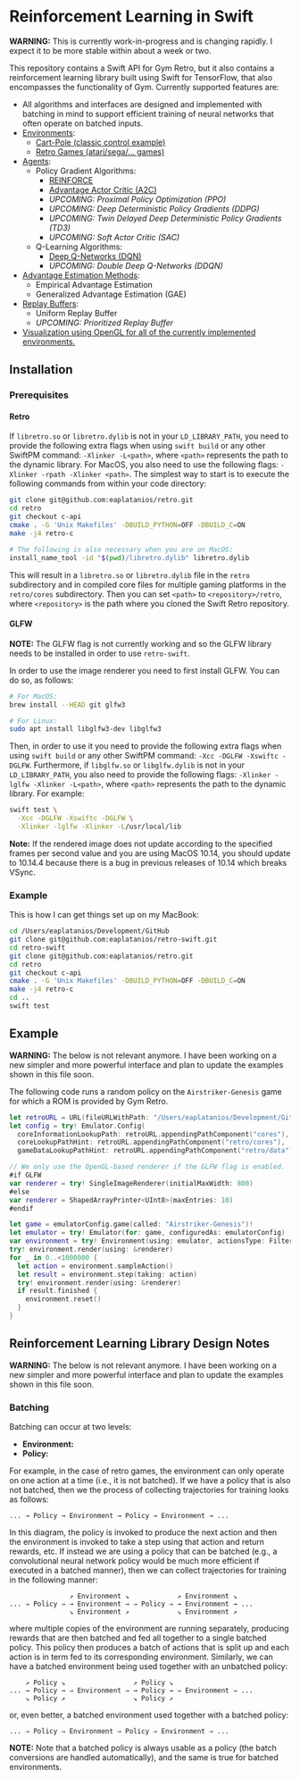 # Reinforcement Learning in Swift

**WARNING:** This is currently work-in-progress and is 
changing rapidly. I expect it to be more stable within 
about a week or two.

This repository contains a Swift API for Gym Retro, but it
also contains a reinforcement learning library built using
Swift for TensorFlow, that also encompasses the
functionality of Gym. Currently supported features are:

- All algorithms and interfaces are designed and 
  implemented with batching in mind to support efficient
  training of neural networks that often operate on batched
  inputs.
- [Environments](https://github.com/eaplatanios/retro-swift/blob/master/Sources/ReinforcementLearning/Environments/Environment.swift):
  - [Cart-Pole (classic control example)](https://github.com/eaplatanios/retro-swift/blob/master/Sources/ReinforcementLearning/Environments/ClassicControl/CartPole.swift)
  - [Retro Games (atari/sega/... games)](https://github.com/eaplatanios/retro-swift/tree/master/Sources/Retro)
- [Agents](https://github.com/eaplatanios/retro-swift/blob/master/Sources/ReinforcementLearning/Agents/Agent.swift):
  - Policy Gradient Algorithms:
    - [REINFORCE](https://github.com/eaplatanios/retro-swift/blob/master/Sources/ReinforcementLearning/Agents/Reinforce.swift)
    - [Advantage Actor Critic (A2C)](https://github.com/eaplatanios/retro-swift/blob/master/Sources/ReinforcementLearning/Agents/AdvantageActorCritic.swift)
    - *UPCOMING: Proximal Policy Optimization (PPO)*
    - *UPCOMING: Deep Deterministic Policy Gradients (DDPG)*
    - *UPCOMING: Twin Delayed Deep Deterministic Policy Gradients (TD3)*
    - *UPCOMING: Soft Actor Critic (SAC)*
  - Q-Learning Algorithms:
    - [Deep Q-Networks (DQN)](https://github.com/eaplatanios/retro-swift/blob/master/Sources/ReinforcementLearning/Agents/DeepQNetworks.swift)
    - *UPCOMING: Double Deep Q-Networks (DDQN)*
- [Advantage Estimation Methods](https://github.com/eaplatanios/retro-swift/blob/master/Sources/ReinforcementLearning/Values.swift):
  - Empirical Advantage Estimation
  - Generalized Advantage Estimation (GAE)
- [Replay Buffers](https://github.com/eaplatanios/retro-swift/blob/master/Sources/ReinforcementLearning/ReplayBuffers.swift):
  - Uniform Replay Buffer
  - *UPCOMING: Prioritized Replay Buffer*
- [Visualization using OpenGL for all of the currently
  implemented environments.](https://github.com/eaplatanios/retro-swift/blob/master/Sources/ReinforcementLearning/Environments/Rendering.swift)

## Installation

### Prerequisites

#### Retro

If `libretro.so` or `libretro.dylib` is not in your 
`LD_LIBRARY_PATH`, you need to provide the following 
extra flags when using `swift build` or any other SwiftPM 
command: `-Xlinker -L<path>`, where `<path>` represents the 
path to the dynamic library. For MacOS, you also need to 
use the following flags: `-Xlinker -rpath -Xlinker <path>`.
The simplest way to start is to execute the following 
commands from within your code directory:

```bash
git clone git@github.com:eaplatanios/retro.git
cd retro
git checkout c-api
cmake . -G 'Unix Makefiles' -DBUILD_PYTHON=OFF -DBUILD_C=ON
make -j4 retro-c

# The following is also necessary when you are on MacOS:
install_name_tool -id "$(pwd)/libretro.dylib" libretro.dylib
```

This will result in a `libretro.so` or `libretro.dylib` 
file in the `retro` subdirectory and in compiled core files 
for multiple gaming platforms in the `retro/cores`
subdirectory. Then you can set `<path>` to 
`<repository>/retro`, where `<repository>` is the path 
where you cloned the Swift Retro repository.

#### GLFW

**NOTE:** The GLFW flag is not currently working and so the 
GLFW library needs to be installed in order to use 
`retro-swift`.

In order to use the image renderer you need to first 
install GLFW. You can do so, as follows:

```bash
# For MacOS:
brew install --HEAD git glfw3

# For Linux:
sudo apt install libglfw3-dev libglfw3
```

Then, in order to use it you need to provide the following
extra flags when using `swift build` or any other SwiftPM 
command: `-Xcc -DGLFW -Xswiftc -DGLFW`. Furthermore, if 
`libglfw.so` or `libglfw.dylib` is not in your 
`LD_LIBRARY_PATH`, you also need to provide the following 
flags: `-Xlinker -lglfw -Xlinker -L<path>`, where `<path>` 
represents the path to the dynamic library. For example:

```bash
swift test \
  -Xcc -DGLFW -Xswiftc -DGLFW \
  -Xlinker -lglfw -Xlinker -L/usr/local/lib
```

**Note:** If the rendered image does not update according 
to the specified frames per second value and you are using 
MacOS 10.14, you should update to 10.14.4 because there is 
a bug in previous releases of 10.14 which breaks VSync.

### Example

This is how I can get things set up on my MacBook:

```bash
cd /Users/eaplatanios/Development/GitHub
git clone git@github.com:eaplatanios/retro-swift.git
cd retro-swift
git clone git@github.com:eaplatanios/retro.git
cd retro
git checkout c-api
cmake . -G 'Unix Makefiles' -DBUILD_PYTHON=OFF -DBUILD_C=ON
make -j4 retro-c
cd ..
swift test
```

## Example

**WARNING:** The below is not relevant anymore. I have been
working on a new simpler and more powerful interface and
plan to update the examples shown in this file soon.

The following code runs a random policy on the 
`Airstriker-Genesis` game for which a ROM is provided by 
Gym Retro.

```swift
let retroURL = URL(fileURLWithPath: "/Users/eaplatanios/Development/GitHub/retro-swift/retro")
let config = try! Emulator.Config(
  coreInformationLookupPath: retroURL.appendingPathComponent("cores"),
  coreLookupPathHint: retroURL.appendingPathComponent("retro/cores"),
  gameDataLookupPathHint: retroURL.appendingPathComponent("retro/data"))

// We only use the OpenGL-based renderer if the GLFW flag is enabled.
#if GLFW
var renderer = try! SingleImageRenderer(initialMaxWidth: 800)
#else
var renderer = ShapedArrayPrinter<UInt8>(maxEntries: 10)
#endif

let game = emulatorConfig.game(called: "Airstriker-Genesis")!
let emulator = try! Emulator(for: game, configuredAs: emulatorConfig)
var environment = try! Environment(using: emulator, actionsType: FilteredActions())
try! environment.render(using: &renderer)
for _ in 0..<1000000 {
  let action = environment.sampleAction()
  let result = environment.step(taking: action)
  try! environment.render(using: &renderer)
  if result.finished {
    environment.reset()
  }
}
```

## Reinforcement Learning Library Design Notes

**WARNING:** The below is not relevant anymore. I have been
working on a new simpler and more powerful interface and
plan to update the examples shown in this file soon.

### Batching

Batching can occur at two levels:

  - __Environment:__
  - __Policy:__

For example, in the case of retro games, the environment 
can only operate on one action at a time (i.e., it is not 
batched). If we have a policy that is also not batched, 
then we the process of collecting trajectories for training 
looks as follows:

```
... → Policy → Environment → Policy → Environment → ...
```

In this diagram, the policy is invoked to produce the next 
action and then the environment is invoked to take a step 
using that action and return rewards, etc. If instead we 
are using a policy that can be batched (e.g., a 
convolutional neural network policy would be much more 
efficient if executed in a batched manner), then we can 
collect trajectories for training in the following manner:

```
               ↗ Environment ↘            ↗ Environment ↘
... ⇒ Policy ⇒ → Environment → ⇒ Policy ⇒ → Environment → ...
               ↘ Environment ↗            ↘ Environment ↗
```

where multiple copies of the environment are running 
separately, producing rewards that are then batched and fed 
all together to a single batched policy. This policy then 
produces a batch of actions that is split up and each action 
is in term fed to its corresponding environment. Similarly, 
we can have a batched environment being used together with 
an unbatched policy:

```
    ↗ Policy ↘                 ↗ Policy ↘
... → Policy → ⇒ Environment ⇒ → Policy → ⇒ Environment ⇒ ...
    ↘ Policy ↗                 ↘ Policy ↗
```

or, even better, a batched environment used together with a 
batched policy:

```
... ⇒ Policy ⇒ Environment ⇒ Policy ⇒ Environment ⇒ ...
```

**NOTE:** Note that a batched policy is always usable as a 
policy (the batch conversions are handled automatically), 
and the same is true for batched environments.
